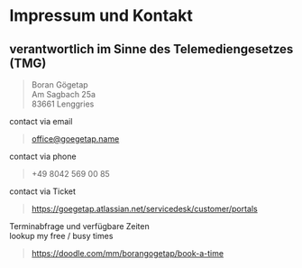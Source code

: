 # Impressum und Kontakt

## verantwortlich im Sinne des Telemediengesetzes (TMG)

> Boran Gögetap\
> Am Sagbach 25a\
> 83661 Lenggries

contact via email

> office@goegetap.name

contact via phone

> +49 8042 569 00 85

contact via Ticket

> https://goegetap.atlassian.net/servicedesk/customer/portals 

Terminabfrage und verfügbare Zeiten\
lookup my free / busy times

> https://doodle.com/mm/borangogetap/book-a-time
